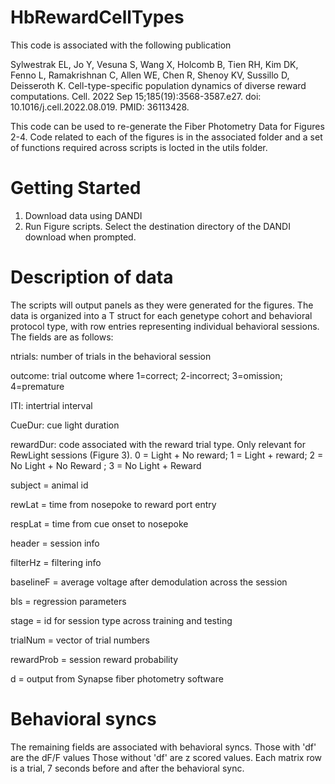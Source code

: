 # HbRewardCellTypes

This code is associated with the following publication

Sylwestrak EL, Jo Y, Vesuna S, Wang X, Holcomb B, Tien RH, Kim DK, Fenno L, Ramakrishnan C, Allen WE, Chen R, Shenoy KV, Sussillo D, Deisseroth K. Cell-type-specific population dynamics of diverse reward computations. Cell. 2022 Sep 15;185(19):3568-3587.e27. doi: 10.1016/j.cell.2022.08.019. PMID: 36113428. 

This code can be used to re-generate the Fiber Photometry Data for Figures 2-4.  Code related to each of the figures is in the associated folder and a set of functions required across scripts is locted in the utils folder.

# Getting Started

1. Download data using DANDI
2. Run Figure scripts. Select the destination directory of the DANDI download when prompted. 


# Description of data
The scripts will output panels as they were generated for the figures.  The data is organized into a T struct for each genetype cohort and behavioral protocol type, with row entries representing individual behavioral sessions.  
The fields are as follows: 

ntrials: number of trials in the behavioral session

outcome: trial outcome where 1=correct; 2-incorrect; 3=omission; 4=premature

ITI: intertrial interval

CueDur: cue light duration

rewardDur: code associated with the reward trial type.  Only relevant for RewLight sessions (Figure 3).  0 = Light + No reward; 1 = Light + reward; 2 = No Light + No Reward ; 3 = No Light + Reward

subject = animal id

rewLat = time from nosepoke to reward port entry

respLat = time from cue onset to nosepoke

header = session info

filterHz = filtering info

baselineF = average voltage after demodulation across the session

bls = regression parameters

stage = id for session type across training and testing

trialNum = vector of trial numbers

rewardProb = session reward probability

d = output from Synapse fiber photometry software

# Behavioral syncs

The remaining fields are associated with behavioral syncs.  Those with 'df' are the dF/F values Those without 'df' are z scored values.  Each matrix row is a trial, 7 seconds before and after the behavioral sync.



